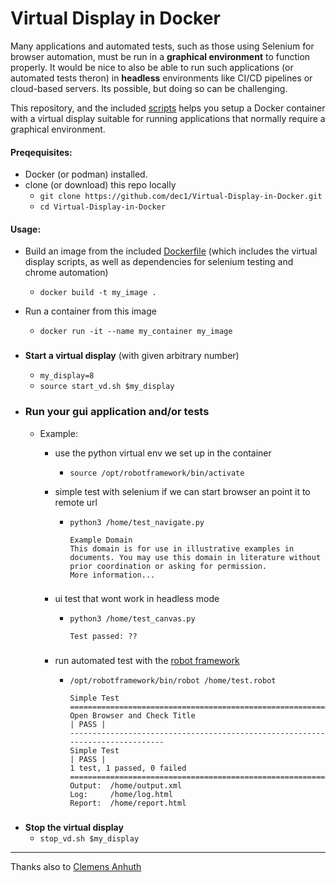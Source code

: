 # Virtual Display in Docker

Many applications and automated tests, such as those using Selenium for browser automation, must be run in a **graphical environment** to function properly. It would be nice to also be able to run such applications (or automated tests theron) in **headless** environments like CI/CD pipelines or cloud-based servers. Its possible, but doing so can be challenging. 

This repository, and the included [scripts](script/) helps you setup a Docker container with a virtual display suitable for running applications that normally require a graphical environment. 




#### Preqequisites:
- Docker (or podman) installed. 
- clone (or download) this repo locally
    -  `git clone https://github.com/dec1/Virtual-Display-in-Docker.git`
    - `cd Virtual-Display-in-Docker`

#### Usage:
- Build an image from the included [Dockerfile](./Dockerfile) (which includes the virtual display scripts, as well as dependencies for selenium testing and chrome automation)
    - `docker build -t my_image .`

- Run a container from this image
    - `docker run -it --name my_container my_image`


###
- **Start a virtual display** (with given arbitrary number)
    - `my_display=8` 
    - `source start_vd.sh $my_display`
    
- ### Run your gui application and/or tests
    - Example:
        - use the python virtual env we set up in the container
            - `source /opt/robotframework/bin/activate`

        - simple test with selenium if we can start browser an point it to remote url        
            - `python3 /home/test_navigate.py`
                
                ```
                Example Domain
                This domain is for use in illustrative examples in documents. You may use this domain in literature without prior coordination or asking for permission.
                More information...
                ```

        ### 
        - ui test that wont work in headless mode        
            - `python3 /home/test_canvas.py`

                ```
                Test passed: ??
                ```

                ### 

        ###
        - run automated test with the [robot framework ](https://robotframework.org/)  

            - `/opt/robotframework/bin/robot /home/test.robot`
                ```==============================================================================
                Simple Test                                                                   
                ==============================================================================
                Open Browser and Check Title                                          | PASS |
                ------------------------------------------------------------------------------
                Simple Test                                                           | PASS |
                1 test, 1 passed, 0 failed
                ==============================================================================
                Output:  /home/output.xml
                Log:     /home/log.html
                Report:  /home/report.html
                ```





###
- **Stop the virtual display**
    - `stop_vd.sh $my_display`




---
Thanks also to [Clemens Anhuth ](https://kb.froglogic.com/squish/howto/using-squish-headless-systems/) 